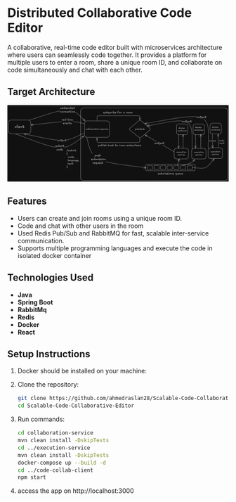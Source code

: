 # Distributed Collaborative Code Editor
A collaborative, real-time code editor built with microservices architecture where users can seamlessly code together. It provides a platform for multiple users to enter a room, share a unique room ID, and collaborate on code simultaneously and chat with each other.
## Target Architecture
![Targeted Architecture](media/arch.png)

## Features
- Users can create and join rooms using a unique room ID.
- Code and chat with other users in the room 
- Used Redis Pub/Sub and RabbitMQ for fast, scalable inter-service communication.
- Supports multiple programming languages and execute the code in isolated docker container 

## Technologies Used

- **Java**
- **Spring Boot**
- **RabbitMq**
- **Redis**
- **Docker**
- **React**

## Setup Instructions
1. Docker should be installed on your machine:

2. Clone the repository:
   ```sh
   git clone https://github.com/ahmedraslan28/Scalable-Code-Collaborative-Editor.git
   cd Scalable-Code-Collaborative-Editor
   ```
3. Run commands:
   ```sh
   cd collaboration-service
   mvn clean install -DskipTests 
   cd ../execution-service
   mvn clean install -DskipTests
   docker-compose up --build -d 
   cd ../code-collab-client
   npm start
   ```
4. access the app on http://localhost:3000

